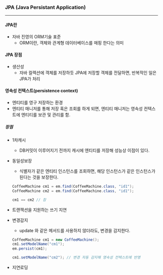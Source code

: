 ### JPA (Java Persistant Application)

------

#### JPA란

* 자바 진영의 ORM기술 표준
  * ORM이란, 객체와 관계형 데이터베이스를 매핑 한다는 의미

#### JPA 장점

* 생산성
  * 자바 컬렉션에 객체를 저장하듯 JPA에 저장할 객체를 전달하면, 반복적인 일은 JPA가 처리

#### 영속성 컨텍스트(persistence context)

* 엔티티를 영구 저장하는 환경
* 엔티티 매니저를 통해 저장 혹은 조회를 하게 되면, 엔티티 매니저는 영속성 컨텍스트에 엔티티를 보관 및 관리를 함.

##### 장점

* 1차캐시

  * DB커밋이 이루어지기 전까지 캐시에 엔티티를 저장해 성능상 이점이 있다.

* 동일성보장

  * 식별자가 같은 엔티티 인스턴스를 조회하면, 해당 인스턴스가 같은 인스턴스가 된다는 것을 보장한다.

  ```java
  CoffeeMachine cm1 = em.find(CoffeeMachine.class, "id1");
  CoffeeMachine cm2 = em.find(CoffeeMachine.class, "id1");
  
  cm1 == cm2 // 참
  ```

* 트랜잭션을 지원하는 쓰기 지연

* 변경감지

  * update 와 같은 메서드를 사용하지 않더라도, 변경을 감지한다.

  ```java
  CoffeeMachine cm1 = new CoffeeMachine();
  cm1.setModelName("cm1");
  em.persist(cm1);
  
  cm1.setModelName("cm2"); // 변경 자동 감지해 영속성 컨텍스트에 반영 
  ```

* 지연로딩

